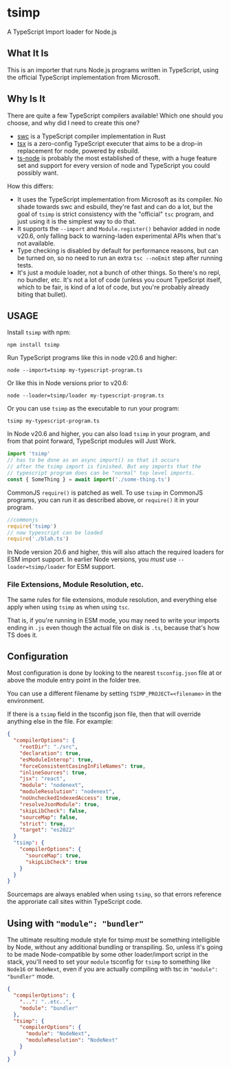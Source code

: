 # tsimp

A TypeScript Import loader for Node.js

## What It Is

This is an importer that runs Node.js programs written in
TypeScript, using the official TypeScript implementation from
Microsoft.

## Why Is It

There are quite a few TypeScript compilers available! Which one
should you choose, and why did I need to create this one?

- [swc](https://swc.rs) is a TypeScript compiler implementation
  in Rust
- [tsx](https://npmjs.com/package/tsx) is a zero-config
  TypeScript executer that aims to be a drop-in replacement for
  node, powered by esbuild.
- [ts-node](https://npmjs.com/package/ts-node) is probably the
  most established of these, with a huge feature set and support
  for every version of node and TypeScript you could possibly
  want.

How this differs:

- It uses the TypeScript implementation from Microsoft as its
  compiler. No shade towards swc and esbuild, they're fast and
  can do a lot, but the goal of `tsimp` is strict consistency
  with the "official" `tsc` program, and just using it is the
  simplest way to do that.
- It supports the `--import` and `Module.register()` behavior
  added in node v20.6, only falling back to warning-laden
  experimental APIs when that's not available.
- Type checking is disabled by default for performance reasons,
  but can be turned on, so no need to run an extra `tsc --noEmit`
  step after running tests.
- It's just a module loader, not a bunch of other things. So
  there's no repl, no bundler, etc. It's not a lot of code
  (unless you count TypeScript itself, which to be fair, is kind
  of a lot of code, but you're probably already biting that
  bullet).

## USAGE

Install `tsimp` with npm:

```
npm install tsimp
```

Run TypeScript programs like this in node v20.6 and higher:

```
node --import=tsimp my-typescript-program.ts
```

Or like this in Node versions prior to v20.6:

```
node --loader=tsimp/loader my-typescript-program.ts
```

Or you can use `tsimp` as the executable to run your program:

```
tsimp my-typescript-program.ts
```

In Node v20.6 and higher, you can also load `tsimp` in your
program, and from that point forward, TypeScript modules will
Just Work.

```js
import 'tsimp'
// has to be done as an async import() so that it occurs
// after the tsimp import is finished. But any imports that the
// typescript program does can be "normal" top level imports.
const { SomeThing } = await import('./some-thing.ts')
```

CommonJS `require()` is patched as well. To use `tsimp` in
CommonJS programs, you can run it as described above, or
`require()` it in your program.

```js
//commonjs
require('tsimp')
// now typescript can be loaded
require('./blah.ts')
```

In Node version 20.6 and higher, this will also attach the
required loaders for ESM import support. In earlier Node
versions, you _must_ use `--loader=tsimp/loader` for ESM support.

### File Extensions, Module Resolution, etc.

The same rules for file extensions, module resolution, and
everything else apply when using `tsimp` as when using `tsc`.

That is, if you're running in ESM mode, you may need to write
your imports ending in `.js` even though the actual file on disk
is `.ts`, because that's how TS does it.

## Configuration

Most configuration is done by looking to the nearest
`tsconfig.json` file at or above the module entry point in the
folder tree.

You can use a different filename by setting
`TSIMP_PROJECT=<filename>` in the environment.

If there is a `tsimp` field in the tsconfig json file, then that
will override anything else in the file.  For example:

```json
{
  "compilerOptions": {
    "rootDir": "./src",
    "declaration": true,
    "esModuleInterop": true,
    "forceConsistentCasingInFileNames": true,
    "inlineSources": true,
    "jsx": "react",
    "module": "nodenext",
    "moduleResolution": "nodenext",
    "noUncheckedIndexedAccess": true,
    "resolveJsonModule": true,
    "skipLibCheck": false,
    "sourceMap": false,
    "strict": true,
    "target": "es2022"
  }
  "tsimp": {
    "compilerOptions": {
      "sourceMap": true,
      "skipLibCheck": true
    }
  }
}
```

Sourcemaps are always enabled when using `tsimp`, so that errors
reference the approriate call sites within TypeScript code.

## Using with `"module": "bundler"`

The ultimate resulting module style for tsimp _must_ be something
intelligible by Node, without any additional bundling or
transpiling. So, unless it's going to be made Node-compatible by
some other loader/import script in the stack, you'll need to set
your `module` tsconfig for `tsimp` to something like `Node16` or
`NodeNext`, even if you are actually compiling with tsc in
`"module": "bundler"` mode.

```json
{
  "compilerOptions": {
    "...": "..etc..",
    "module": "bundler"
  },
  "tsimp": {
    "compilerOptions": {
      "module": "NodeNext",
      "moduleResolution": "NodeNext"
    }
  }
}
```
